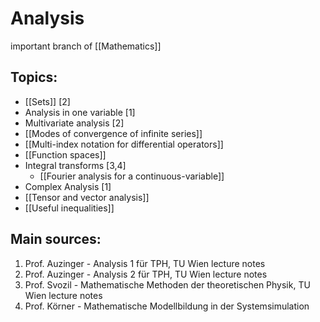 # Analysis
important branch of [[Mathematics]]


## Topics:
- [[Sets]] [2]
- Analysis in one variable [1]
- Multivariate analysis [2]
- [[Modes of convergence of infinite series]]
- [[Multi-index notation for differential operators]]
- [[Function spaces]]
- Integral transforms [3,4]
	- [[Fourier analysis for a continuous-variable]]
- Complex Analysis [1]
- [[Tensor and vector analysis]]
- [[Useful inequalities]]


## Main sources:
1. Prof. Auzinger - Analysis 1 für TPH, TU Wien lecture notes
2. Prof. Auzinger - Analysis 2 für TPH, TU Wien lecture notes
3. Prof. Svozil - Mathematische Methoden der theoretischen Physik, TU Wien lecture notes
4. Prof. Körner - Mathematische Modellbildung in der Systemsimulation


